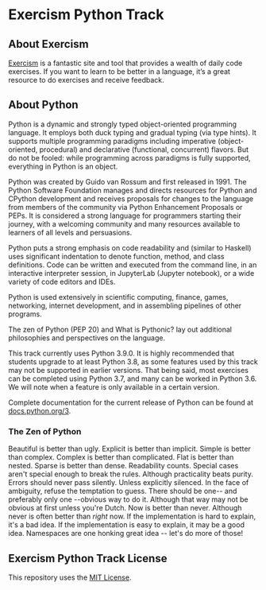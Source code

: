 # Exercism Python Track

## About Exercism

[Exercism](https://exercism.org) is a fantastic site and tool that provides a wealth of daily code exercises. If you want to learn to be better in a language, it’s a great resource to do exercises and receive feedback.

## About Python

Python is a dynamic and strongly typed object-oriented programming language. It employs both duck typing and gradual typing (via type hints). It supports multiple programming paradigms including imperative (object-oriented, procedural) and declarative (functional, concurrent) flavors. But do not be fooled: while programming across paradigms is fully supported, everything in Python is an object.

Python was created by Guido van Rossum and first released in 1991. The Python Software Foundation manages and directs resources for Python and CPython development and receives proposals for changes to the language from members of the community via Python Enhancement Proposals or PEPs. It is considered a strong language for programmers starting their journey, with a welcoming community and many resources available to learners of all levels and persuasions.

Python puts a strong emphasis on code readability and (similar to Haskell) uses significant indentation to denote function, method, and class definitions. Code can be written and executed from the command line, in an interactive interpreter session, in JupyterLab (Jupyter notebook), or a wide variety of code editors and IDEs.

Python is used extensively in scientific computing, finance, games, networking, internet development, and in assembling pipelines of other programs.

The zen of Python (PEP 20) and What is Pythonic? lay out additional philosophies and perspectives on the language.

This track currently uses Python 3.9.0. It is highly recommended that students upgrade to at least Python 3.8, as some features used by this track may not be supported in earlier versions. That being said, most exercises can be completed using Python 3.7, and many can be worked in Python 3.6. We will note when a feature is only available in a certain version.

Complete documentation for the current release of Python can be found at [docs.python.org/3](https://docs.python.org/3/).

### The Zen of Python

Beautiful is better than ugly.
Explicit is better than implicit.
Simple is better than complex.
Complex is better than complicated.
Flat is better than nested.
Sparse is better than dense.
Readability counts.
Special cases aren't special enough to break the rules.
Although practicality beats purity.
Errors should never pass silently.
Unless explicitly silenced.
In the face of ambiguity, refuse the temptation to guess.
There should be one-- and preferably only one --obvious way to do it.
Although that way may not be obvious at first unless you're Dutch.
Now is better than never.
Although never is often better than *right* now.
If the implementation is hard to explain, it's a bad idea.
If the implementation is easy to explain, it may be a good idea.
Namespaces are one honking great idea -- let's do more of those!

## Exercism Python Track License

This repository uses the [MIT License](/LICENSE).
